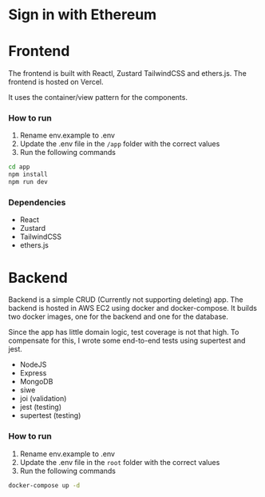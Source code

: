 
# Sign in with Ethereum

# Frontend
The frontend is built with Reactl, Zustard TailwindCSS and ethers.js. The frontend is hosted on Vercel.

It uses the container/view pattern for the components.

### How to run

1. Rename env.example to .env
2. Update the .env file in the `/app` folder with the correct values
3. Run the following commands
```bash
cd app 
npm install
npm run dev
```

### Dependencies
* React
* Zustard
* TailwindCSS
* ethers.js

# Backend
Backend is a simple CRUD (Currently not supporting deleting) app.
The backend is hosted in AWS EC2 using docker and docker-compose.
It builds two docker images, one for the backend and one for the database. 

Since the app has little domain logic, test coverage is not that high.
To compensate for this, I wrote some end-to-end tests using supertest and jest.

* NodeJS
* Express
* MongoDB
* siwe
* joi (validation)
* jest (testing)
* supertest (testing)

### How to run
1. Rename env.example to .env
2. Update the .env file in the `root` folder with the correct values
3. Run the following commands
```bash
docker-compose up -d
```

